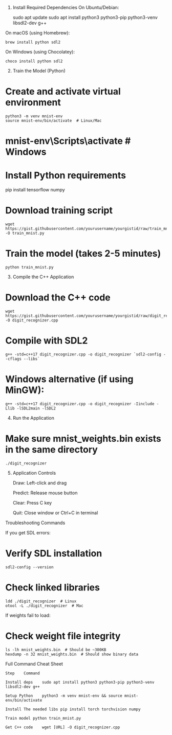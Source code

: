 1. Install Required Dependencies
On Ubuntu/Debian:

    sudo apt update
    sudo apt install python3 python3-pip python3-venv libsdl2-dev g++

On macOS (using Homebrew):

    brew install python sdl2

On Windows (using Chocolatey):

    choco install python sdl2

2. Train the Model (Python)


# Create and activate virtual environment
   
    python3 -m venv mnist-env
    source mnist-env/bin/activate  # Linux/Mac
    
# mnist-env\Scripts\activate  # Windows

# Install Python requirements
   
   pip install tensorflow numpy

# Download training script
    
    wget https://gist.githubusercontent.com/yourusername/yourgistid/raw/train_mnist.py -O train_mnist.py

# Train the model (takes 2-5 minutes)
    
    python train_mnist.py

3. Compile the C++ Application

# Download the C++ code

    wget https://gist.githubusercontent.com/yourusername/yourgistid/raw/digit_recognizer.cpp -O digit_recognizer.cpp

# Compile with SDL2

    g++ -std=c++17 digit_recognizer.cpp -o digit_recognizer `sdl2-config --cflags --libs`
    
# Windows alternative (if using MinGW):

    g++ -std=c++17 digit_recognizer.cpp -o digit_recognizer -Iinclude -Llib -lSDL2main -lSDL2

4. Run the Application

# Make sure mnist_weights.bin exists in the same directory
    
    ./digit_recognizer

5. Application Controls

    Draw: Left-click and drag

    Predict: Release mouse button

    Clear: Press C key

    Quit: Close window or Ctrl+C in terminal

Troubleshooting Commands

If you get SDL errors:


# Verify SDL installation
    
    sdl2-config --version

# Check linked libraries
    
    ldd ./digit_recognizer  # Linux
    otool -L ./digit_recognizer  # Mac

If weights fail to load:

# Check weight file integrity
    ls -lh mnist_weights.bin  # Should be ~300KB
    hexdump -n 32 mnist_weights.bin  # Should show binary data

Full Command Cheat Sheet

    Step	Command
    
    Install deps	sudo apt install python3 python3-pip python3-venv libsdl2-dev g++
    
    Setup Python	python3 -m venv mnist-env && source mnist-env/bin/activate
    
    Install The needed libs	pip install torch torchvision numpy
    
    Train model	python train_mnist.py
    
    Get C++ code	wget [URL] -O digit_recognizer.cpp

